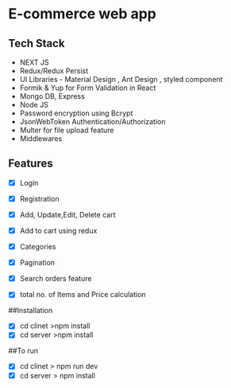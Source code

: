 # E-commerce web app


## Tech Stack

* NEXT JS
* Redux/Redux Persist
* UI Libraries - Material Design , Ant Design , styled component
* Formik & Yup for Form Validation in React
* Mongo DB, Express
* Node JS
* Password encryption using Bcrypt
* JsonWebToken Authentication/Authorization
* Multer for file upload feature
* Middlewares

## Features

  - [x] Login
  - [x] Registration
  - [x] Add, Update,Edit, Delete cart
  - [x] Add to cart using redux
  - [x] Categories
  - [x] Pagination
  - [x] Search orders feature
  - [x] total no. of Items and Price calculation




##Installation

 - [x] cd clinet >npm install
 - [x] cd server >npm install

 ##To run

 - [x] cd clinet > npm run dev
 - [x] cd server > npm install
